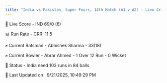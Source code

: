 ```yaml
---
title: "India vs Pakistan, Super Fours, 14th Match (A1 v A2) - Live Cricket Score"
---
```


🔴 Live Score - IND 69/0 (6)  

📊 Run Rate - CRR: 11.5  

✊ Current Batsman - Abhishek Sharma - 33(18)  

✊ Current Bowler - Abrar Ahmed - 1 Over 12 Run - 0 Wicket  

📑 Status - India need 103 runs in 84 balls

📝 Last Updated on : 9/21/2025, 10:49:29 PM  

